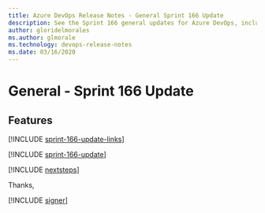 ```yaml
---
title: Azure DevOps Release Notes - General Sprint 166 Update
description: See the Sprint 166 general updates for Azure DevOps, including next steps.
author: gloridelmorales
ms.author: glmorale
ms.technology: devops-release-notes
ms.date: 03/16/2020
---
```


# General - Sprint 166 Update

## Features

[!INCLUDE [sprint-166-update-links](../includes/general/sprint-166-update-links.md)]

[!INCLUDE [sprint-166-update](../includes/general/sprint-166-update.md)]

[!INCLUDE [nextsteps](../includes/nextsteps.md)]

Thanks,

[!INCLUDE [signer](../includes/signer/signer.md)]
